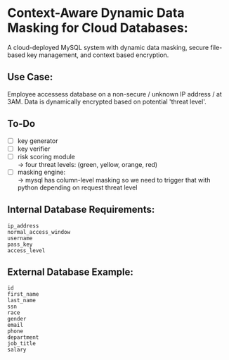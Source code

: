 # Context-Aware Dynamic Data Masking for Cloud Databases:
A cloud-deployed MySQL system with dynamic data masking, secure file-based key management, and context based encryption.

## Use Case:
Employee accessess database on a non-secure / unknown IP address / at 3AM. Data is dynamically encrypted based on potential 'threat level'.


## To-Do
- [ ] key generator  
- [ ] key verifier  
- [ ] risk scoring module  
    -> four threat levels: (green, yellow, orange, red)  
- [ ] masking engine:  
    -> mysql has column-level masking so we need to trigger that with python depending on request threat level  

## Internal Database Requirements:
```
ip_address
normal_access_window
username
pass_key
access_level
```

## External Database Example:
```
id
first_name
last_name
ssn
race
gender
email
phone
department
job_title
salary
```
